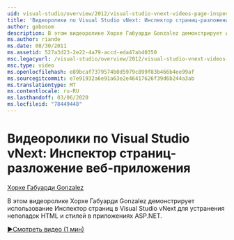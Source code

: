 ```yaml
---
uid: visual-studio/overview/2012/visual-studio-vnext-videos-page-inspector-decomposing-your-web-application
title: 'Видеоролики по Visual Studio vNext: Инспектор страниц-разложение веб-приложения | Документация Майкрософт'
author: gabosom
description: В этом видеоролике Хорхе Габуарди Gonzalez демонстрирует использование Инспектор страниц в Visual Studio vNext для устранения неполадок HTML и стилей в приложении ASP.NET...
ms.author: riande
ms.date: 08/30/2011
ms.assetid: 527a3d23-2e22-4a79-accd-eda47ab40350
msc.legacyurl: /visual-studio/overview/2012/visual-studio-vnext-videos-page-inspector-decomposing-your-web-application
msc.type: video
ms.openlocfilehash: e89bcaf7379574b0d5979c899f83b466b4ee99af
ms.sourcegitcommit: e7e91932a6e91a63e2e46417626f39d6b244a3ab
ms.translationtype: MT
ms.contentlocale: ru-RU
ms.lasthandoff: 03/06/2020
ms.locfileid: "78449448"
---
```

# <a name="visual-studio-vnext-videos-page-inspector---decomposing-your-web-application"></a>Видеоролики по Visual Studio vNext: Инспектор страниц-разложение веб-приложения

[Хорхе Габуарди Gonzalez](https://github.com/gabosom)

В этом видеоролике Хорхе Габуарди Gonzalez демонстрирует использование Инспектор страниц в Visual Studio vNext для устранения неполадок HTML и стилей в приложениях ASP.NET.

[&#9654;Смотреть видео (1 мин)](https://channel9.msdn.com/Blogs/ASP-NET-Site-Videos/visual-studio-vnext-videos-page-inspector-decomposing-your-web-application)
